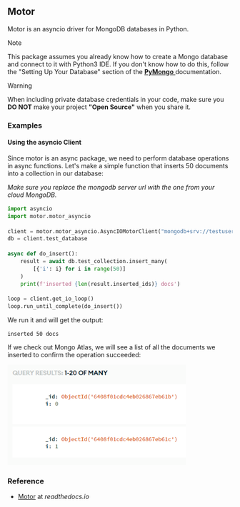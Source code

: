 ## Motor

Motor is an asyncio driver for MongoDB databases in Python.

<div class="notebox notebox-info">
    <p class="notebox-title">
        Note
    </p>
    <p>
        This package assumes you already know how to create a Mongo database and connect to it with Python3 IDE. If you don't know how to do this, follow the "Setting Up Your Database" section of the
        <a href="../pymongo/#setting-up-your-database">
            <b>PyMongo</b>
        </a>
        documentation.
    </p>
</div>

<div class="notebox notebox-danger">
    <p class="notebox-title">
        Warning
    </p>
    <p>
        When including private database credentials in your code, make sure you <b>DO NOT</b> make your project <b>"Open Source"</b> when you share it.
    </p>
</div>

### Examples

#### Using the asyncio Client

Since motor is an async package, we need to perform database operations in async functions. Let's make a simple function that inserts 50 documents into a collection in our database:

_Make sure you replace the mongodb server url with the one from your cloud MongoDB._

```python
import asyncio
import motor.motor_asyncio

client = motor.motor_asyncio.AsyncIOMotorClient("mongodb+srv://testuser:<password>@<your cluster>.mongodb.net/?retryWrites=true&w=majority")
db = client.test_database

async def do_insert():
    result = await db.test_collection.insert_many(
        [{'i': i} for i in range(50)]
    )
    print(f'inserted {len(result.inserted_ids)} docs')

loop = client.get_io_loop()
loop.run_until_complete(do_insert())
```

We run it and will get the output:

```text
inserted 50 docs
```

If we check out Mongo Atlas, we will see a list of all the documents we inserted to confirm the operation succeeded:

<img src="../../assets/img/motor-insert.png" width="400px"/>

### Reference

-   [Motor](https://motor.readthedocs.io/en/stable/index.html) at _readthedocs.io_
